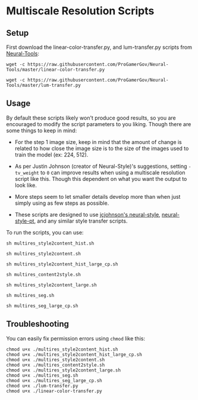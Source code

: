 # Multiscale Resolution Scripts 

## Setup

First download the linear-color-transfer.py, and lum-transfer.py scripts from [Neural-Tools](https://github.com/ProGamerGov/Neural-Tools):

```
wget -c https://raw.githubusercontent.com/ProGamerGov/Neural-Tools/master/linear-color-transfer.py

wget -c https://raw.githubusercontent.com/ProGamerGov/Neural-Tools/master/lum-transfer.py
```

## Usage

By default these scripts likely won't produce good results, so you are encouraged to modify the script parameters to you liking. Though there are some things to keep in mind:

* For the step 1 image size, keep in mind that the amount of change is related to how close the image size is to the size of the images used to train the model (ex: 224, 512). 

* As per Justin Johnson (creator of Neural-Style)'s suggestions, setting `-tv_weight` to `0` can improve results when using a multiscale resolution script like this. Though this dependent on what you want the output to look like.

* More steps seem to let smaller details develop more than when just simply using as few steps as possible. 

* These scripts are designed to use [jcjohnson's neural-style](https://github.com/jcjohnson/neural-style), [neural-style-pt](https://github.com/ProGamerGov/neural-style-pt), and any similar style transfer scripts.

To run the scripts, you can use: 

```
sh multires_style2content_hist.sh
```

```
sh multires_style2content.sh
```

```
sh multires_style2content_hist_large_cp.sh
```

```
sh multires_content2style.sh
```

```
sh multires_style2content_large.sh
```

```
sh multires_seg.sh
```

```
sh multires_seg_large_cp.sh
```

## Troubleshooting

You can easily fix permission errors using `chmod` like this: 

```
chmod u+x ./multires_style2content_hist.sh
chmod u+x ./multires_style2content_hist_large_cp.sh
chmod u+x ./multires_style2content.sh
chmod u+x ./multires_content2style.sh
chmod u+x ./multires_style2content_large.sh
chmod u+x ./multires_seg.sh
chmod u+x ./multires_seg_large_cp.sh
chmod u+x ./lum-transfer.py
chmod u+x ./linear-color-transfer.py
```